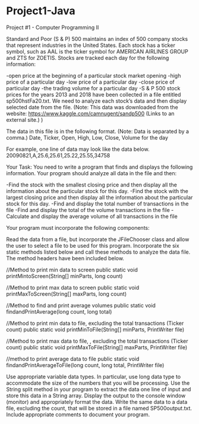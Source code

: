 # Project1-Java
Project #1 - Computer Programming II


Standard and Poor (S & P) 500 maintains an index of 500 company stocks that represent industries in the United States.  Each stock has a ticker symbol, such as AAL is the ticker symbol for AMERICAN AIRLINES GROUP and ZTS for ZOETIS.  Stocks are tracked each day for the following information:

-open price at the beginning of a particular stock market opening
-high price of a particular day
-low price of a particular day
-close price of particular day
-the trading volume for a particular day
-S & P 500 stock prices for the years 2013 and 2018 have been collected in a file entitled sp500hstFa20.txt.  We need to analyze each stock’s data and then display selected date from the file.  (Note:  This data was downloaded from the website: https://www.kaggle.com/camnugent/sandp500 (Links to an external site.) )

The data in this file is in the following format.  (Note: Data is separated by a comma.)
Date, Ticker, Open, High, Low, Close, Volume for the day

For example, one line of data may look like the data below.
20090821,A,25.6,25.61,25.22,25.55,34758

Your Task:
You need to write a program that finds and displays the following information.  Your program should analyze all data in the file and then:

-Find the stock with the smallest closing price and then display all the information about the particular stock for this day.
-Find the stock with the largest closing price and then display all the information about the particular stock for this day.
-Find and display the total number of transactions in the file
-Find and display the total of the volume transactions in the file
-Calculate and display the average volume of all transactions in the file

Your program must incorporate the following components:

Read the data from a file, but incorporate the JFileChooser class and allow the user to select a file to be used for this program.
Incorporate the six static methods listed below and call these methods to analyze the data file. The method headers have been included below.

//Method to print min data to screen
public static void printMintoScreen(String[] minParts, long count)

//Method to print max data to screen
public static void printMaxToScreen(String[] maxParts, long count)

//Method to find and print average volumes
public static void findandPrintAverage(long count, long total)

//Method to print min data to file, excluding the total transactions (Ticker count)
public static void printMinToFile(String[] minParts, PrintWriter file)

//Method to print max data to file, , excluding the total transactions (Ticker count)
public static void printMaxToFile(String[] maxParts, PrintWriter file)

//method to print average data to file
public static void findandPrintAverageToFile(long count, long total, PrintWriter file)

Use appropriate variable data types. In particular, use long data type to accommodate the size of the numbers that you will be processing.
Use the String split method in your program to extract the data one line of input and store this data in a String array.
Display the output to the console window (monitor) and appropriately format the data. 
Write the same data to a data file, excluding the count, that will be stored in a file named SP500output.txt.
Include appropriate comments to document your program.
